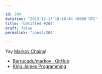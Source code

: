 ```yaml
---

id: 204
datetime: "2013-12-13 18:10:44 +0000 UTC"
title: "Untitled #204"
draft: false
permalink: "/post/204"

---
```


Yay [Markov Chains](https://en.wikipedia.org/wiki/Markov_chain)! 

 
 * [Barrucadu/markov · GitHub](https://github.com/Barrucadu/markov)
 * [King James Programming](http://kingjamesprogramming.tumblr.com/)


